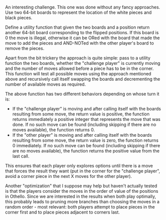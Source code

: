 An interesting challenge. This one was done without any fancy approaches. Use two 64-bit boards to represent the location of the white pieces and black pieces.

Define a utility function that given the two boards and a position return another 64-bit board corresponding to the flipped positions. If this board is 0 the move is illegal, otherwise it can be ORed with the board that made the move to add the pieces and AND-NOTed with the other player's board to remove the pieces. 

Apart from the bit trickery the approach is quite simple: pass to a utility function the two boards, whether the "challenge player" is currently moving and the number of moves allowed before a piece has to be in the corner. This function will test all possible moves using the approach mentioned above and recursively call itself swapping the boards and decrementing the number of available moves as required.

The above function has two different behaviors depending on whose turn it is:
* If the "challenge player" is moving and after calling itself with the boards resulting from some move, the return value is positive, the function returns immediately a positive integer that represents the move that was done. If no such move can be found (including skipping if there are no moves available), the function returns 0.
* If the "other player" is moving and after calling itself with the boards resulting from some move, the return value is zero, the function returns 0 immediately. If no such move can be found (including skipping if there are no moves available), the function returns the positive value from the last call.

This ensures that each player only explores options until there is a move that forces the result they want (put in the corner for the "challenge player", avoid a corner piece in the next X moves for the other player).

Another "optimization" that I suppose may help but haven't actually tested is that the players consider the moves in the order of value of the positions in Othello. Since we are interested in the results when both play optimally, this probably leads to pruning more branches than choosing the moves in a random order - most relevant: both players attempt to place pieces in the corner first and to place pieces adjacent to corners last.
